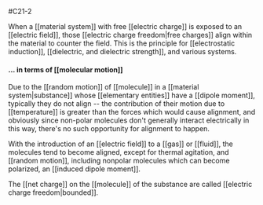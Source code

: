 #C21-2 

When a [[material system]] with free [[electric charge]] is exposed to an [[electric field]], those [[electric charge freedom|free charges]] align within the material to counter the field. This is the principle for [[electrostatic induction]], [[dielectric, and dielectric strength]], and various systems.

#### ... in terms of [[molecular motion]]
Due to the [[random motion]] of [[molecule]] in a [[material system|substance]] whose [[elementary entities]] have a [[dipole moment]], typically they do not align -- the contribution of their motion due to [[temperature]] is greater than the forces which would cause alignment, and obviously since non-polar molecules don't generally interact electrically in this way, there's no such opportunity for alignment to happen.

With the introduction of an [[electric field]] to a [[gas]] or [[fluid]], the molecules tend to become aligned, except for thermal agitation, and [[random motion]], including nonpolar molecules which can become polarized, an [[induced dipole moment]].

The [[net charge]] on the [[molecule]] of the substance are called [[electric charge freedom|bounded]]. 